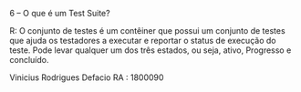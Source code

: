 6 – O que é um Test Suite?

R: O conjunto de testes é um contêiner que possui um conjunto de testes que ajuda os testadores a executar e reportar o status de execução do teste. Pode levar qualquer um dos três estados, ou seja, ativo, Progresso e concluído.


Vinicius Rodrigues Defacio  RA : 1800090
